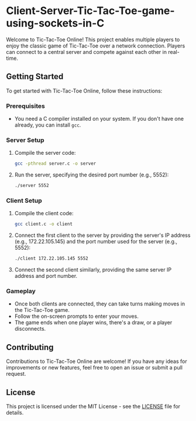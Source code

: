 # Client-Server-Tic-Tac-Toe-game-using-sockets-in-C

Welcome to Tic-Tac-Toe Online! This project enables multiple players to enjoy the classic game of Tic-Tac-Toe over a network connection. Players can connect to a central server and compete against each other in real-time.

## Getting Started

To get started with Tic-Tac-Toe Online, follow these instructions:

### Prerequisites

- You need a C compiler installed on your system. If you don't have one already, you can install `gcc`.

### Server Setup

1. Compile the server code:
    ```bash
    gcc -pthread server.c -o server
    ```

2. Run the server, specifying the desired port number (e.g., 5552):
    ```bash
    ./server 5552
    ```

### Client Setup

1. Compile the client code:
    ```bash
    gcc client.c -o client
    ```

2. Connect the first client to the server by providing the server's IP address (e.g., 172.22.105.145) and the port number used for the server (e.g., 5552):
    ```bash
    ./client 172.22.105.145 5552
    ```

3. Connect the second client similarly, providing the same server IP address and port number.

### Gameplay

- Once both clients are connected, they can take turns making moves in the Tic-Tac-Toe game.
- Follow the on-screen prompts to enter your moves.
- The game ends when one player wins, there's a draw, or a player disconnects.

## Contributing

Contributions to Tic-Tac-Toe Online are welcome! If you have any ideas for improvements or new features, feel free to open an issue or submit a pull request.

## License

This project is licensed under the MIT License - see the [LICENSE](LICENSE) file for details.
